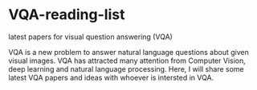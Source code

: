 # VQA-reading-list
latest papers for visual question answering (VQA) 

VQA is a new problem to answer natural language questions about given visual images. VQA has attracted many attention from Computer Vision, deep learning and natural language processing. Here, I will share some latest VQA papers and ideas with whoever is intersted in VQA.

